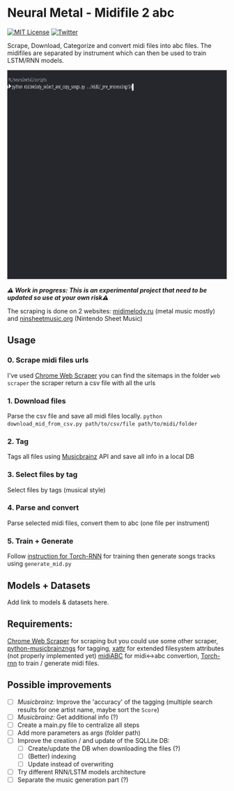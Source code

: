 
# Neural Metal - Midifile 2 abc
[![MIT License](https://img.shields.io/badge/license-MIT-blue.svg)](http://opensource.org/licenses/MIT)
[![Twitter](https://img.shields.io/twitter/url/https/github.com/webslides/webslides.svg?style=social)](https://twitter.com/g_massol)

Scrape, Download, Categorize and convert midi files into abc files. The midifiles are separated by instrument which can then be used to train LSTM/RNN models. 

<img alt="Litmus" src="img/NeuralMetal@2x.gif" width="884" height="480" border="0">

***:warning: Work in progress: This is an experimental project that need to be updated so use at your own risk:warning:***

The scraping is done on 2 websites: [midimelody.ru](http://en.midimelody.ru/) (metal music mostly) and [ninsheetmusic.org](http://www.ninsheetmusic.org/) (Nintendo Sheet Music)


## Usage

### 0. Scrape midi files urls
I've used [Chrome Web Scraper](http://webscraper.io/) you can find the sitemaps in the folder ```web scraper``` the scraper return a csv file with all the urls

### 1. Download files
Parse the csv file and save all midi files locally. 
```python download_mid_from_csv.py path/to/csv/file path/to/midi/folder```

### 2. Tag 
Tags all files using [Musicbrainz](https://musicbrainz.org/) API and save all info in a local DB

### 3. Select files by tag
Select files by tags (musical style)

### 4. Parse and convert
Parse selected midi files, convert them to abc (one file per instrument)

### 5. Train + Generate
Follow [instruction for Torch-RNN](https://github.com/jcjohnson/torch-rnn#usage) for training then generate songs tracks using ```generate_mid.py```

## Models + Datasets

Add link to models & datasets here.

## Requirements:

[Chrome Web Scraper](http://webscraper.io/) for scraping but you could use some other scraper, [python-musicbrainzngs](https://github.com/alastair/python-musicbrainzngs) for tagging, [xattr](https://github.com/xattr/xattr) for extended filesystem attributes (not properly implemented yet) [midiABC](http://abc.sourceforge.net/abcMIDI/original/) for midi<->abc convertion, [Torch-rnn](https://github.com/jcjohnson/torch-rnn) to train / generate midi files.


## Possible improvements
- [ ] _Musicbrainz:_ Improve the 'accuracy' of the tagging (multiple search results for one artist name, maybe sort the ```Score```)
- [ ] _Musicbrainz:_ Get additional info (?)
- [ ] Create a main.py file to centralize all steps
- [ ] Add more parameters as args (folder path)
- [ ] Improve the creation / and update of the SQLLite DB:
    - [ ] Create/update the DB when downloading the files (?)
    - [ ] (Better) indexing 
    - [ ] Update instead of overwriting
- [ ] Try different RNN/LSTM models architecture
- [ ] Separate the music generation part (?)